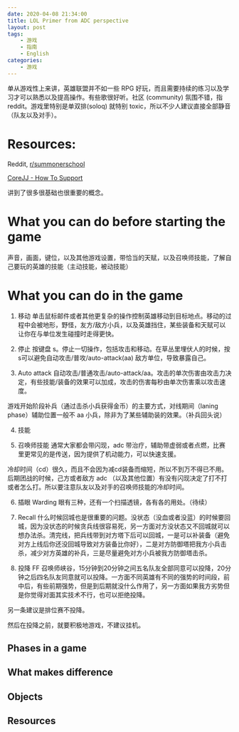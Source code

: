 ```yaml
---
date: 2020-04-08 21:34:00
title: LOL Primer from ADC perspective
layout: post
tags:
    - 游戏
    - 指南
    - English
categories:
    - 游戏
---
```



单从游戏性上来讲，英雄联盟并不如一些 RPG 好玩，而且需要持续的练习以及学习才可以熟悉以及提高操作。有些歌很好听。社区 (community) 氛围不错，指 reddit。游戏里特别是单双排(soloq) 就特别 toxic，所以不少人建议直接全部静音（队友以及对手）。

# Resources: 
Reddit, [r/summonerschool](https://www.reddit.com/r/summonerschool/)

[CoreJJ - How To Support](https://www.youtube.com/playlist?list=PLqHeK34PUFijxjNec7jdisX4aIv8oVQsg)

讲到了很多很基础也很重要的概念。

# What you can do before starting the game

声音，画面，键位，以及其他游戏设置，带恰当的天赋，以及召唤师技能，了解自己要玩的英雄的技能（主动技能，被动技能）

# What you can do in the game
1. 移动
单击鼠标邮件或者其他更复杂的操作控制英雄移动到目标地点。移动的过程中会被地形，野怪，友方/敌方小兵，以及英雄挡住，某些装备和天赋可以让你在与单位发生碰撞时走得更快。

2. 停止
按键盘 s。停止一切操作，包括攻击和移动。在草丛里埋伏人的时候，按s可以避免自动攻击/普攻/auto-attack(aa) 敌方单位，导致暴露自己。

3. Auto attack
自动攻击/普通攻击/auto-attack/aa。攻击的单次伤害由攻击力决定，有些技能/装备的效果可以加成，攻击的伤害每秒由单次伤害乘以攻击速度。

游戏开始阶段补兵（通过击杀小兵获得金币）的主要方式，对线期间（laning phase）辅助位置一般不 aa 小兵，除非为了某些辅助装的效果。（补兵回头说）

4. 技能

5. 召唤师技能
通常大家都会带闪现，adc 带治疗，辅助带虚弱或者点燃，比赛里更常见的是传送，因为提供了机动能力，可以快速支援。

冷却时间（cd）很久，而且不会因为减cd装备而缩短，所以不到万不得已不用。后期团战的时候，己方或者敌方 adc （以及其他位置）有没有闪现决定了打不打或者怎么打。所以要注意队友以及对手的召唤师技能的冷却时间。

6. 插眼 Warding
眼有三种，还有一个扫描透镜，各有各的用处。（待续）

7. Recall
什么时候回城也是很重要的问题。没状态（没血或者没蓝）的时候要回城，因为没状态的时候贪兵线很容易死，另一方面对方没状态又不回城就可以想办法杀。清完线，把兵线带到对方塔下后可以回城，一是可以补装备（避免对方上线后你还没回城导致对方装备比你好），二是对方防御塔把我方小兵击杀，减少对方英雄的补兵，三是尽量避免对方小兵被我方防御塔击杀。

8. 投降 FF
召唤师峡谷，15分钟到20分钟之间五名队友全部同意可以投降，20分钟之后四名队友同意就可以投降。一方面不同英雄有不同的强势的时间段，前中后，有些前期强势，但是到后期就没什么作用了，另一方面如果我方劣势但是你觉得对面其实技术不行，也可以拒绝投降。

另一条建议是排位赛不投降。

然后在投降之前，就要积极地游戏，不建议挂机。

## Phases in a game


## What makes difference

## Objects

## Resources

